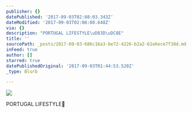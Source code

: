 ```yaml
---
publisher: {}
datePublished: '2017-09-03T02:08:03.343Z'
dateModified: '2017-09-03T02:08:00.648Z'
via: {}
description: "PORTUGAL LIFESTYLE\uD83D\uDC8E"
title: ''
sourcePath: _posts/2017-09-03-686c16a3-be72-4226-b2a2-61e6ece7f38d.md
inFeed: true
author: []
starred: true
datePublishedOriginal: '2017-09-03T01:44:53.520Z'
_type: Blurb

---
```

![](https://imgflo.herokuapp.com/graph/2b2431f8e7ba7b0/3ef336e26b0b7a0b49ea9ee94fdaf344/croprotate.jpg?cropheight=3264&cropwidth=2448&degrees=-90&input=https%3A%2F%2Fthe-grid-user-content.s3-us-west-2.amazonaws.com%2F3fb985ac-bb70-4f21-988d-05dae0feea56.jpg&x=0&y=0)

PORTUGAL LIFESTYLE💎
